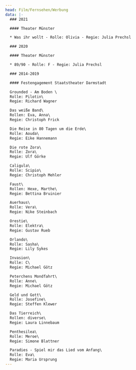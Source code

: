 ```yaml
---
head: Film/Fernsehen/Werbung
data: |-
  ### 2021

  #### Theater Münster

  * Was ihr wollt - Rolle: Olivia - Regie: Julia Prechsl

  ### 2020

  #### Theater Münster

  * 89/90 - Rolle: F - Regie: Julia Prechsl

  ### 2014-2019

  #### Festengagement Staatstheater Darmstadt

  Grounded - Am Boden \
  Rolle: Pilotin\
  Regie: Richard Wagner

  Das weiße Band\
  Rollen: Eva, Anna\
  Regie: Christoph Frick

  Die Reise in 80 Tagen um die Erde\
  Rolle: Aouda\
  Regie: Eike Hannemann

  Die rote Zora\
  Rolle: Zora\
  Regie: Ulf Görke

  Caligula\
  Rolle: Scipio\
  Regie: Christoph Mehler

  Faust\
  Rollen: Hexe, Marthe\
  Regie: Bettina Bruinier

  Auerhaus\
  Rolle: Vera\
  Regie: Nike Steinbach

  Orestie\
  Rolle: Elektra\
  Regie: Gustav Rueb

  Orlando\
  Rolle: Sasha\
  Regie: Lily Sykes

  Invasion\
  Rolle: C\
  Regie: Michael Götz

  Peterchens Mondfahrt\
  Rolle: Anne\
  Regie: Michael Götz

  Geld und Gott\
  Rolle: Josefine\
  Regie: Steffen Klewer

  Das Tierreich\
  Rollen: diverse\
  Regie: Laura Linnebaum

  Penthesilea\
  Rolle: Meroe\
  Regie: Simone Blattner

  Paradies - Spiel mir das Lied vom Anfang\
  Rolle: Eva\
  Regie: Maria Ursprung
---
```

